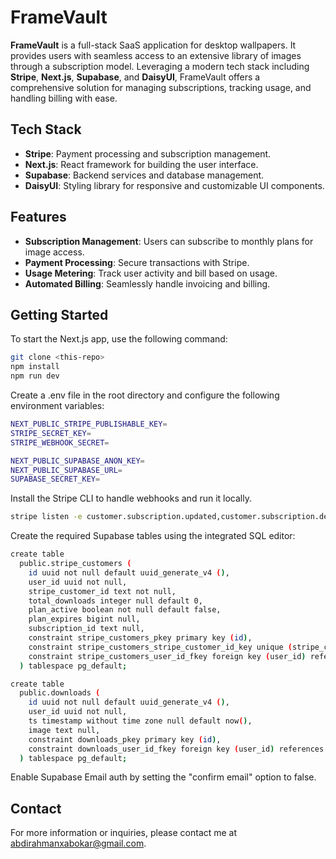 # FrameVault

**FrameVault** is a full-stack SaaS application for desktop wallpapers. It provides users with seamless access to an extensive library of images through a subscription model. Leveraging a modern tech stack including **Stripe**, **Next.js**, **Supabase**, and **DaisyUI**, FrameVault offers a comprehensive solution for managing subscriptions, tracking usage, and handling billing with ease.

## Tech Stack

- **Stripe**: Payment processing and subscription management.
- **Next.js**: React framework for building the user interface.
- **Supabase**: Backend services and database management.
- **DaisyUI**: Styling library for responsive and customizable UI components.

## Features

- **Subscription Management**: Users can subscribe to monthly plans for image access.
- **Payment Processing**: Secure transactions with Stripe.
- **Usage Metering**: Track user activity and bill based on usage.
- **Automated Billing**: Seamlessly handle invoicing and billing.

## Getting Started
To start the Next.js app, use the following command:
```bash
git clone <this-repo>
npm install
npm run dev
```

Create a .env file in the root directory and configure the following environment variables:
```bash
NEXT_PUBLIC_STRIPE_PUBLISHABLE_KEY=
STRIPE_SECRET_KEY=
STRIPE_WEBHOOK_SECRET=

NEXT_PUBLIC_SUPABASE_ANON_KEY=
NEXT_PUBLIC_SUPABASE_URL=
SUPABASE_SECRET_KEY=
```

Install the Stripe CLI to handle webhooks and run it locally.
```bash
stripe listen -e customer.subscription.updated,customer.subscription.deleted,checkout.session.completed --forward-to http://localhost:3000/api/webhook
```

Create the required Supabase tables using the integrated SQL editor:
```bash
create table
  public.stripe_customers (
    id uuid not null default uuid_generate_v4 (),
    user_id uuid not null,
    stripe_customer_id text not null,
    total_downloads integer null default 0,
    plan_active boolean not null default false,
    plan_expires bigint null,
    subscription_id text null,
    constraint stripe_customers_pkey primary key (id),
    constraint stripe_customers_stripe_customer_id_key unique (stripe_customer_id),
    constraint stripe_customers_user_id_fkey foreign key (user_id) references auth.users (id)
  ) tablespace pg_default;

create table
  public.downloads (
    id uuid not null default uuid_generate_v4 (),
    user_id uuid not null,
    ts timestamp without time zone null default now(),
    image text null,
    constraint downloads_pkey primary key (id),
    constraint downloads_user_id_fkey foreign key (user_id) references auth.users (id)
  ) tablespace pg_default;
```

Enable Supabase Email auth by setting the "confirm email" option to false.

## Contact
For more information or inquiries, please contact me at abdirahmanxabokar@gmail.com.
